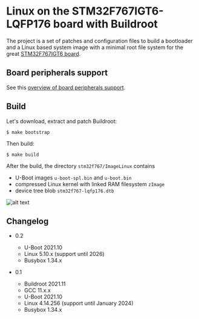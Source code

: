 Linux on the STM32F767IGT6-LQFP176 board with Buildroot
======================================================

The project is a set of patches and configuration files to build a bootloader and a Linux based system image with a minimal root file system for the great [STM32F767IGT6 board](https://www.st.com/en/microcontrollers-microprocessors/stm32f767ig.html).

Board peripherals support
-------------------------

See this [overview of board peripherals support](doc/Board_peripherals_support.md).


Build
-----

Let's download, extract and patch Buildroot:

`$ make bootstrap`


Then build:

`$ make build`


After the build, the directory `stm32f767/ImageLinux` contains 
 - U-Boot images `u-boot-spl.bin` and `u-boot.bin`
 - compressed Linux kernel with linked RAM filesystem `zImage`
 - device tree blob `stm32f767-lqfp176.dtb`

![alt text](https://github.com/vvpnet/STM32F767IGT6-LQFP176_board_Buildroot/blob/master/doc/STM32F767-Cortex-M7-STM32F767IGT6-STM32.jpg)

Changelog
---------

* 0.2
  * U-Boot 2021.10
  * Linux 5.10.х (support until 2026)
  * Busybox 1.34.x

* 0.1
  * Buildroot 2021.11
  * GCC 11.x.x
  * U-Boot 2021.10
  * Linux 4.14.256 (support until January 2024)
  * Busybox 1.34.x
